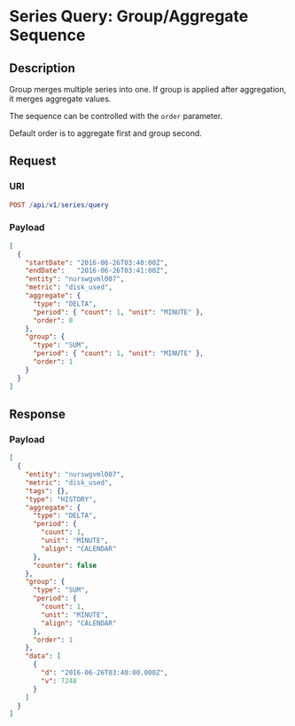 # Series Query: Group/Aggregate Sequence

## Description

Group merges multiple series into one. If group is applied after aggregation, it merges aggregate values.

The sequence can be controlled with the `order` parameter.

Default order is to aggregate first and group second.

## Request

### URI

```elm
POST /api/v1/series/query
```

### Payload

```json
[
  {
    "startDate": "2016-06-26T03:40:00Z",
    "endDate":   "2016-06-26T03:41:00Z",
    "entity": "nurswgvml007",
    "metric": "disk_used",
    "aggregate": {
      "type": "DELTA",
      "period": { "count": 1, "unit": "MINUTE" },
      "order": 0
    },
    "group": {
      "type": "SUM",
      "period": { "count": 1, "unit": "MINUTE" },
      "order": 1
    }
  }
]
```

## Response

### Payload

```json
[
  {
    "entity": "nurswgvml007",
    "metric": "disk_used",
    "tags": {},
    "type": "HISTORY",
    "aggregate": {
      "type": "DELTA",
      "period": {
        "count": 1,
        "unit": "MINUTE",
        "align": "CALENDAR"
      },
      "counter": false
    },
    "group": {
      "type": "SUM",
      "period": {
        "count": 1,
        "unit": "MINUTE",
        "align": "CALENDAR"
      },
      "order": 1
    },
    "data": [
      {
        "d": "2016-06-26T03:40:00.000Z",
        "v": 7248
      }
    ]
  }
]
```
